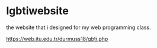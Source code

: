 # lgbtiwebsite
the website that i designed for my web programming class.

https://web.itu.edu.tr/durmuss18/gbti.php

